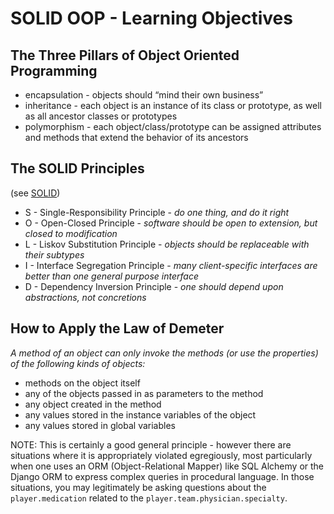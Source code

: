 SOLID OOP - Learning Objectives
===============================

The Three Pillars of Object Oriented Programming
------------------------------------------------

-   encapsulation - objects should “mind their own business”
-   inheritance - each object is an instance of its class or prototype, as well as all ancestor classes or prototypes
-   polymorphism - each object/class/prototype can be assigned attributes and methods that extend the behavior of its ancestors

The SOLID Principles
--------------------

(see [SOLID](https://en.wikipedia.org/wiki/SOLID))

-   S - Single-Responsibility Principle - *do one thing, and do it right*
-   O - Open-Closed Principle - *software should be open to extension, but closed to modification*
-   L - Liskov Substitution Principle - *objects should be replaceable with their subtypes*
-   I - Interface Segregation Principle - *many client-specific interfaces are better than one general purpose interface*
-   D - Dependency Inversion Principle - *one should depend upon abstractions, not concretions*

How to Apply the Law of Demeter
-------------------------------

*A method of an object can only invoke the methods (or use the properties) of the following kinds of objects:*

-   methods on the object itself
-   any of the objects passed in as parameters to the method
-   any object created in the method
-   any values stored in the instance variables of the object
-   any values stored in global variables

NOTE: This is certainly a good general principle - however there are situations where it is appropriately violated egregiously, most particularly when one uses an ORM (Object-Relational Mapper) like SQL Alchemy or the Django ORM to express complex queries in procedural language. In those situations, you may legitimately be asking questions about the `player.medication` related to the `player.team.physician.specialty`.
